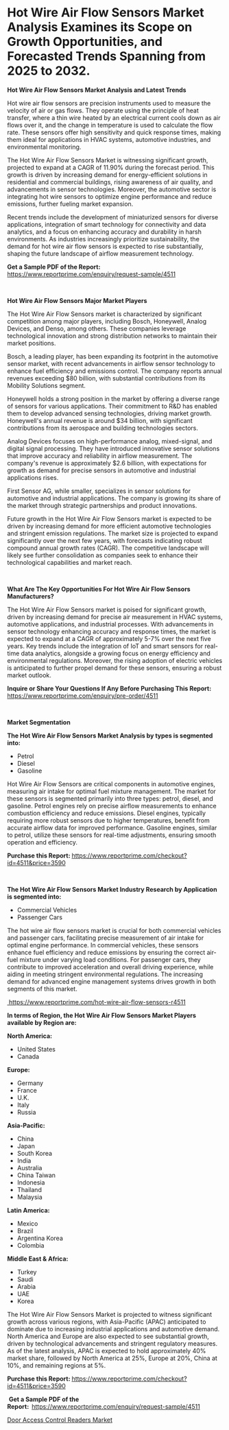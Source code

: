 <p><h1>Hot Wire Air Flow Sensors Market Analysis Examines its Scope on Growth Opportunities, and Forecasted Trends Spanning from 2025 to 2032.</h1></p><p><strong>Hot Wire Air Flow Sensors Market Analysis and Latest Trends</strong></p>
<p><p>Hot wire air flow sensors are precision instruments used to measure the velocity of air or gas flows. They operate using the principle of heat transfer, where a thin wire heated by an electrical current cools down as air flows over it, and the change in temperature is used to calculate the flow rate. These sensors offer high sensitivity and quick response times, making them ideal for applications in HVAC systems, automotive industries, and environmental monitoring.</p><p>The Hot Wire Air Flow Sensors Market is witnessing significant growth, projected to expand at a CAGR of 11.90% during the forecast period. This growth is driven by increasing demand for energy-efficient solutions in residential and commercial buildings, rising awareness of air quality, and advancements in sensor technologies. Moreover, the automotive sector is integrating hot wire sensors to optimize engine performance and reduce emissions, further fueling market expansion.</p><p>Recent trends include the development of miniaturized sensors for diverse applications, integration of smart technology for connectivity and data analytics, and a focus on enhancing accuracy and durability in harsh environments. As industries increasingly prioritize sustainability, the demand for hot wire air flow sensors is expected to rise substantially, shaping the future landscape of airflow measurement technology.</p></p>
<p><strong>Get a Sample PDF of the Report:&nbsp;</strong> <a href="https://www.reportprime.com/enquiry/request-sample/4511?utm_campaign=2529&utm_medium=2&utm_source=Github&utm_content=ia&utm_term=19032025&utm_id=hot-wire-air-flow-sensors">https://www.reportprime.com/enquiry/request-sample/4511</a></p>
<p>&nbsp;</p>
<p><strong>Hot Wire Air Flow Sensors Major Market Players</strong></p>
<p><p>The Hot Wire Air Flow Sensors market is characterized by significant competition among major players, including Bosch, Honeywell, Analog Devices, and Denso, among others. These companies leverage technological innovation and strong distribution networks to maintain their market positions.</p><p>Bosch, a leading player, has been expanding its footprint in the automotive sensor market, with recent advancements in airflow sensor technology to enhance fuel efficiency and emissions control. The company reports annual revenues exceeding $80 billion, with substantial contributions from its Mobility Solutions segment.</p><p>Honeywell holds a strong position in the market by offering a diverse range of sensors for various applications. Their commitment to R&D has enabled them to develop advanced sensing technologies, driving market growth. Honeywell's annual revenue is around $34 billion, with significant contributions from its aerospace and building technologies sectors.</p><p>Analog Devices focuses on high-performance analog, mixed-signal, and digital signal processing. They have introduced innovative sensor solutions that improve accuracy and reliability in airflow measurement. The company's revenue is approximately $2.6 billion, with expectations for growth as demand for precise sensors in automotive and industrial applications rises.</p><p>First Sensor AG, while smaller, specializes in sensor solutions for automotive and industrial applications. The company is growing its share of the market through strategic partnerships and product innovations. </p><p>Future growth in the Hot Wire Air Flow Sensors market is expected to be driven by increasing demand for more efficient automotive technologies and stringent emission regulations. The market size is projected to expand significantly over the next few years, with forecasts indicating robust compound annual growth rates (CAGR). The competitive landscape will likely see further consolidation as companies seek to enhance their technological capabilities and market reach.</p></p>
<p>&nbsp;</p>
<p><strong>What Are The Key Opportunities For Hot Wire Air Flow Sensors Manufacturers?</strong></p>
<p><p>The Hot Wire Air Flow Sensors market is poised for significant growth, driven by increasing demand for precise air measurement in HVAC systems, automotive applications, and industrial processes. With advancements in sensor technology enhancing accuracy and response times, the market is expected to expand at a CAGR of approximately 5-7% over the next five years. Key trends include the integration of IoT and smart sensors for real-time data analytics, alongside a growing focus on energy efficiency and environmental regulations. Moreover, the rising adoption of electric vehicles is anticipated to further propel demand for these sensors, ensuring a robust market outlook.</p></p>
<p><strong>Inquire or Share Your Questions If Any Before Purchasing This Report:</strong> <a href="https://www.reportprime.com/enquiry/pre-order/4511?utm_campaign=2529&utm_medium=2&utm_source=Github&utm_content=ia&utm_term=19032025&utm_id=hot-wire-air-flow-sensors">https://www.reportprime.com/enquiry/pre-order/4511</a></p>
<p>&nbsp;</p>
<p><strong>Market Segmentation</strong></p>
<p><strong>The Hot Wire Air Flow Sensors Market Analysis by types is segmented into:</strong></p>
<p><ul><li>Petrol</li><li>Diesel</li><li>Gasoline</li></ul></p>
<p><p>Hot Wire Air Flow Sensors are critical components in automotive engines, measuring air intake for optimal fuel mixture management. The market for these sensors is segmented primarily into three types: petrol, diesel, and gasoline. Petrol engines rely on precise airflow measurements to enhance combustion efficiency and reduce emissions. Diesel engines, typically requiring more robust sensors due to higher temperatures, benefit from accurate airflow data for improved performance. Gasoline engines, similar to petrol, utilize these sensors for real-time adjustments, ensuring smooth operation and efficiency.</p></p>
<p><strong>Purchase this Report:&nbsp;</strong><a href="https://www.reportprime.com/checkout?id=4511&price=3590&utm_campaign=2529&utm_medium=2&utm_source=Github&utm_content=ia&utm_term=19032025&utm_id=hot-wire-air-flow-sensors">https://www.reportprime.com/checkout?id=4511&price=3590</a></p>
<p>&nbsp;</p>
<p><strong>The Hot Wire Air Flow Sensors Market Industry Research by Application is segmented into:</strong></p>
<p><ul><li>Commercial Vehicles</li><li>Passenger Cars</li></ul></p>
<p><p>The hot wire air flow sensors market is crucial for both commercial vehicles and passenger cars, facilitating precise measurement of air intake for optimal engine performance. In commercial vehicles, these sensors enhance fuel efficiency and reduce emissions by ensuring the correct air-fuel mixture under varying load conditions. For passenger cars, they contribute to improved acceleration and overall driving experience, while aiding in meeting stringent environmental regulations. The increasing demand for advanced engine management systems drives growth in both segments of this market.</p></p>
<p><a href="https://www.reportprime.com/hot-wire-air-flow-sensors-r4511?utm_campaign=2529&utm_medium=2&utm_source=Github&utm_content=ia&utm_term=19032025&utm_id=hot-wire-air-flow-sensors">&nbsp;https://www.reportprime.com/hot-wire-air-flow-sensors-r4511</a></p>
<p><strong>In terms of Region, the Hot Wire Air Flow Sensors Market Players available by Region are:</strong></p>
<p>
    <p> <strong> North America: </strong>
        <ul>
            <li>United States</li>
            <li>Canada</li>
        </ul>
        </p> 
    <p> <strong> Europe: </strong>
        <ul>
            <li>Germany</li>
            <li>France</li>
            <li>U.K.</li>
            <li>Italy</li>
            <li>Russia</li>
        </ul>
        </p> 
    <p> <strong> Asia-Pacific: </strong>
        <ul>
            <li>China</li>
            <li>Japan</li>
            <li>South Korea</li>
            <li>India</li>
            <li>Australia</li>
            <li>China Taiwan</li>
            <li>Indonesia</li>
            <li>Thailand</li>
            <li>Malaysia</li>
        </ul>
        </p> 
    <p> <strong> Latin America: </strong>
        <ul>
            <li>Mexico</li>
            <li>Brazil</li>
            <li>Argentina Korea</li>
            <li>Colombia</li>
        </ul>
        </p> 
    <p> <strong> Middle East & Africa: </strong>
        <ul>
            <li>Turkey</li>
            <li>Saudi</li>
            <li>Arabia</li>
            <li>UAE</li>
            <li>Korea</li>
        </ul>
    </p>
    </p>
<p><p>The Hot Wire Air Flow Sensors Market is projected to witness significant growth across various regions, with Asia-Pacific (APAC) anticipated to dominate due to increasing industrial applications and automotive demand. North America and Europe are also expected to see substantial growth, driven by technological advancements and stringent regulatory measures. As of the latest analysis, APAC is expected to hold approximately 40% market share, followed by North America at 25%, Europe at 20%, China at 10%, and remaining regions at 5%.</p></p>
<p><strong>Purchase this Report: </strong><a href="https://www.reportprime.com/checkout?id=4511&price=3590&utm_campaign=2529&utm_medium=2&utm_source=Github&utm_content=ia&utm_term=19032025&utm_id=hot-wire-air-flow-sensors">https://www.reportprime.com/checkout?id=4511&price=3590</a></p>
<p>&nbsp;<strong>Get a Sample PDF of the Report:&nbsp;&nbsp;</strong><a href="https://www.reportprime.com/enquiry/request-sample/4511?utm_campaign=2529&utm_medium=2&utm_source=Github&utm_content=ia&utm_term=19032025&utm_id=hot-wire-air-flow-sensors">https://www.reportprime.com/enquiry/request-sample/4511</a></p>
<p><strong></strong></p>
<p><p><a href="https://github.com/hartsockdonnette82/Market-Research-Report-List-1/blob/main/door-access-control-readers-market.md?utm_campaign=2529&utm_medium=2&utm_source=Github&utm_content=ia&utm_term=19032025&utm_id=hot-wire-air-flow-sensors">Door Access Control Readers Market</a></p></p>